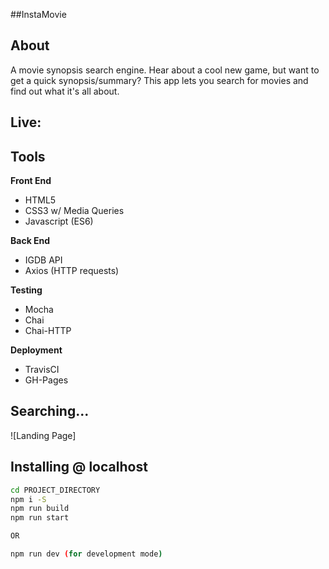 ##InstaMovie
<h2>About</h2>
A movie synopsis search engine. Hear about a cool new game, but want to get a quick synopsis/summary? This app lets you search for movies and find out what it's all about.

## Live:


## Tools
**Front End**
* HTML5
* CSS3 w/ Media Queries
* Javascript (ES6)

**Back End**
* IGDB API
* Axios (HTTP requests)

**Testing**
* Mocha
* Chai
* Chai-HTTP

**Deployment**
* TravisCI
* GH-Pages

## Searching...
![Landing Page]




## Installing @ localhost

```sh
cd PROJECT_DIRECTORY
npm i -S
npm run build
npm run start

OR

npm run dev (for development mode)
```
